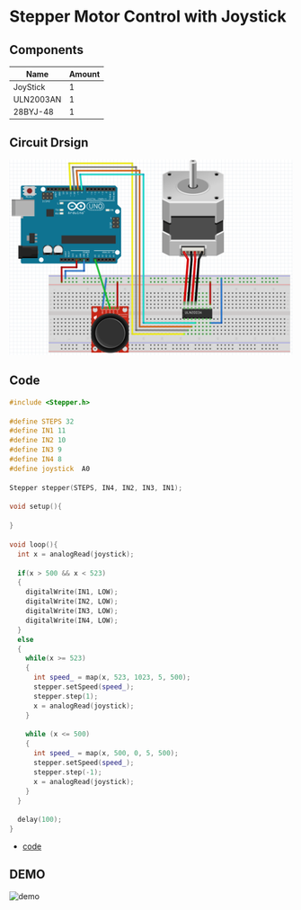 # Stepper Motor Control with Joystick

## Components
|Name|Amount|
|-|-|
|JoyStick|1|
|ULN2003AN|1|
|28BYJ-48|1|

## Circuit Drsign
![circuit_design](https://github.com/Offliners/Arduino-Projects/blob/main/Projects/009/009_circuit_design.PNG)

## Code
```C++
#include <Stepper.h>

#define STEPS 32
#define IN1 11
#define IN2 10
#define IN3 9
#define IN4 8
#define joystick  A0

Stepper stepper(STEPS, IN4, IN2, IN3, IN1);

void setup(){
  
}
 
void loop(){
  int x = analogRead(joystick);

  if(x > 500 && x < 523)
  {
    digitalWrite(IN1, LOW);
    digitalWrite(IN2, LOW);
    digitalWrite(IN3, LOW);
    digitalWrite(IN4, LOW);
  }
  else
  {
    while(x >= 523)
    {
      int speed_ = map(x, 523, 1023, 5, 500);
      stepper.setSpeed(speed_);
      stepper.step(1);
      x = analogRead(joystick);
    }
 
    while (x <= 500)
    {
      int speed_ = map(x, 500, 0, 5, 500);
      stepper.setSpeed(speed_);
      stepper.step(-1);
      x = analogRead(joystick);
    }
  }

  delay(100);
}
```
* [code](009.ino)

## DEMO
![demo](https://github.com/Offliners/Arduino-Projects/blob/main/Projects/009/009_demo.gif)
